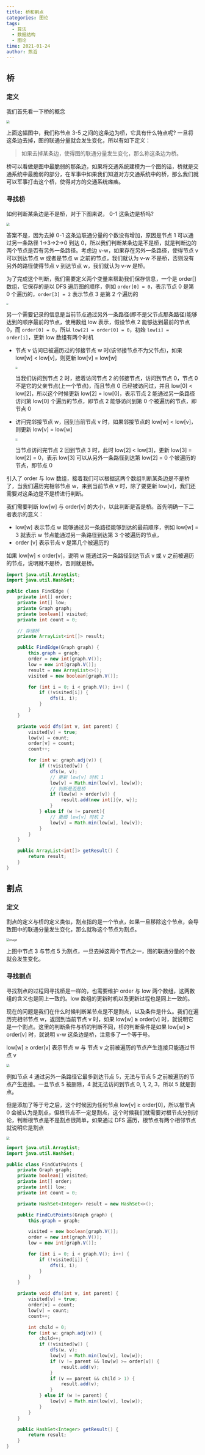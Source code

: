 ```yaml
---
title: 桥和割点
categories: 图论
tags:
  - 算法
  - 数据结构
  - 图论
time: 2021-01-24
author: 熊滔
---
```


## 桥

### 定义

我们首先看一下桥的概念

<img src="https://user-images.githubusercontent.com/29890094/105571174-f4dd2080-5d88-11eb-8de0-816fa0b3432f.png" style="zoom: 50%;" >

上面这幅图中，我们称节点 3-5 之间的这条边为桥，它具有什么特点呢? 一旦将这条边去掉，图的联通分量就会发生变化，所以有如下定义：

> 如果去掉某条边，使得图的联通分量发生变化，那么称这条边为桥。

桥可以看做是图中最脆弱的那条边，如果将交通系统建模为一个图的话，桥就是交通系统中最脆弱的部分，在军事中如果我们知道对方交通系统中的桥，那么我们就可以军事打击这个桥，使得对方的交通系统瘫痪。

### 寻找桥

如何判断某条边是不是桥，对于下图来说， 0-1 这条边是桥吗?

<img src="https://user-images.githubusercontent.com/29890094/105571390-7ed9b900-5d8a-11eb-92ef-3cb4066d2ed2.png" style="zoom: 50%;" >

答案不是，因为去掉 0-1 这条边联通分量的个数没有增加，原因是节点 1 可以通过另一条路径 1->3->2->0 到达 0，所以我们判断某条边是不是桥，就是判断边的两个节点是否有另外一条路径。考虑边 v-w，如果存在另外一条路径，使得节点 v 可以到达节点 w 或者是节点 w 之前的节点，我们就认为 v-w 不是桥，否则没有另外的路径使得节点 v 到达节点 w，我们就认为 v-w 是桥。

为了完成这个判断，我们需要定义两个变量来帮助我们保存信息，一个是 order[] 数组，它保存的是以 DFS 遍历图的顺序，例如 `order[0] = 0`，表示节点 0 是第 0 个遍历的，`order[3] = 2` 表示节点 3 是第 2 个遍历的

<img src="https://user-images.githubusercontent.com/29890094/105571626-77b3aa80-5d8c-11eb-872d-d86fcebeff8b.gif" style="zoom: 33%;" >

另一个需要记录的信息是当前节点通过另外一条路径(即不是父节点那条路径)能够达到的顺序最前的节点，使用数组 low 表示，假设节点 2 能够达到最前的节点 0，而 `order[0] = 0`，所以 `low[2] = order[0] = 0`，初始 `low[i] = order[i]`，更新 low 数组有两个时机

- 节点 v 访问已被遍历过的邻接节点 w 时(该邻接节点不为父节点)，如果 low[w] < low[v]，则更新 low[v] = low[w]

  <img src="https://user-images.githubusercontent.com/29890094/105573625-d92e4600-5d99-11eb-9bbc-35042a01baf4.gif" style="zoom: 33%;" >

  当我们访问到节点 2 时，接着访问节点 2 的邻接节点，访问到节点 0，节点 0 不是它的父亲节点(上一个节点)，而且节点 0 已经被访问过，并且 low[0] < low[2]，所以这个时候更新 low[2] = low[0]，表示节点 2 能通过另一条路径访问第 low[0] 个遍历的节点，即节点 2 能够访问到第 0 个被遍历的节点，即节点 0

- 访问完邻接节点 w，回到当前节点 v 时，如果邻接节点的 low[w] < low[v]，则更新 low[v] = low[w]

  <img src="https://user-images.githubusercontent.com/29890094/105573832-47bfd380-5d9b-11eb-848f-8221a6ea216c.gif" style="zoom:33%;" />

  当节点访问完节点 2 回到节点 3 时，此时 low[2] < low[3]，更新 low[3] = low[2] = 0，表示 low[3] 可以从另外一条路径到达第 low[2] = 0 个被遍历的节点，即节点 0

引入了 order 与 low 数组，接着我们可以根据这两个数组判断某条边是不是桥了，当我们遍历完相邻节点 w，来到当前节点 v 时，除了要更新 low[v]，我们还需要对这条边是不是桥进行判断。

我们需要判断 low[w] 与 order[v] 的大小，以此判断是否是桥。首先明确一下二者表示的意义：

- low[w] 表示节点 w 能够通过另一条路径能够到达的最前顺序，例如 low[w] = 3 就表示 w 节点能通过另一条路径到达第 3 个被遍历的节点，
- order [v] 表示节点 v 是第几个被遍历的


如果 low[w] $\leq$ order[v]，说明 w 能通过另一条路径到达节点 v 或 v 之前被遍历的节点，说明就不是桥，否则就是桥。

```java
import java.util.ArrayList;
import java.util.HashSet;

public class FindEdge {
    private int[] order;
    private int[] low;
    private Graph graph;
    private boolean[] visited;
    private int count = 0;

    // 存储桥
    private ArrayList<int[]> result;

    public FindEdge(Graph graph) {
        this.graph = graph;
        order = new int[graph.V()];
        low = new int[graph.V()];
        result = new ArrayList<>();
        visited = new boolean[graph.V()];

        for (int i = 0; i < graph.V(); i++) {
            if (!visited[i]) {
                dfs(i, i);
            }
        }
    }

    private void dfs(int v, int parent) {
        visited[v] = true;
        low[v] = count;
        order[v] = count;
        count++;

        for (int w: graph.adj(v)) {
            if (!visited[w]) {
                dfs(w, v);
                // 更新 low[v] 时机 1
                low[v] = Math.min(low[v], low[w]);
                // 判断是否是桥
                if (low[w] > order[v]) {
                    result.add(new int[]{v, w});
                }
            } else if (w != parent){
                // 更细 low[v] 时机 2
                low[v] = Math.min(low[w], low[v]);
            }
        }
    }

    public ArrayList<int[]> getResult() {
        return result;
    }
}

```

## 割点

### 定义

割点的定义与桥的定义类似，割点指的是一个节点，如果一旦移除这个节点，会导致图中的联通分量发生变化，那么就称这个节点为割点。

<img src="https://user-images.githubusercontent.com/29890094/105574138-86568d80-5d9d-11eb-9b93-b55cb948d944.png" alt="image" style="zoom:50%;" />

上图中节点 3 与节点 5 为割点，一旦去掉这两个节点之一，图的联通分量的个数就会发生变化。

### 寻找割点

寻找割点的过程同寻找桥是一样的，也需要维护 order 与 low 两个数组，这两数组的含义也是同上一致的。low 数组的更新时机以及更新过程也是同上一致的。

现在的问题是我们在什么时候判断某节点是不是割点，以及条件是什么。我们在遍历完相邻节点 w，返回到当前节点 v 时，如果 low[w] **$\geq$** order[v] 时，就说明它是一个割点。这里的判断条件与桥的判断不同，桥的判断条件是如果 low[w] **>** order[v] 时，就说明 v-w 这条边是桥，注意多了一个等于号。

low[w] $\geq$ order[v] 表示节点 w 与 节点 v 之前被遍历的节点产生连接只能通过节点 v

<img src="https://user-images.githubusercontent.com/29890094/105574475-c585de00-5d9f-11eb-86a8-94e3ae8f118e.png" style="zoom: 50%;" >

例如节点 4 通过另外一条路径它最多到达节点 5，无法与节点 5 之前被遍历的节点产生连接。一旦节点 5 被删除，4 就无法访问到节点 0, 1, 2, 3，所以 5 就是割点。

但是添加了等于号之后，这个时候因为任何节点 low[v] $\geq$ order[0]，所以根节点 0 会被认为是割点，但根节点不一定是割点，这个时候我们就需要对根节点分别讨论，判断根节点是不是割点很简单，如果通过 DFS 遍历，根节点有两个相邻节点就说明它是割点

<img src="https://user-images.githubusercontent.com/29890094/105574862-3af2ae00-5da2-11eb-8a29-af16660ab2a2.png" style="zoom:50%;" />

```java
import java.util.ArrayList;
import java.util.HashSet;

public class FindCutPoints {
    private Graph graph;
    private boolean[] visited;
    private int[] order;
    private int[] low;
    private int count = 0;

    private HashSet<Integer> result = new HashSet<>();

    public FindCutPoints(Graph graph) {
        this.graph = graph;

        visited = new boolean[graph.V()];
        order = new int[graph.V()];
        low = new int[graph.V()];

        for (int i = 0; i < graph.V(); i++) {
            if (!visited[i]) {
                dfs(i, i);
            }
        }
    }

    private void dfs(int v, int parent) {
        visited[v] = true;
        order[v] = count;
        low[v] = count;
        count++;

        int child = 0;
        for (int w: graph.adj(v)) {
            child++;
            if (!visited[w]) {
                dfs(w, v);
                low[v] = Math.min(low[v], low[w]);
                if (v != parent && low[w] >= order[v]) {
                    result.add(v);
                }
                if (v == parent && child > 1) {
                    result.add(v);
                }
            } else if (w != parent) {
                low[v] = Math.min(low[v], low[w]);
            }
        }
    }

    public HashSet<Integer> getResult() {
        return result;
    }
}

```


<Disqus />